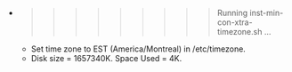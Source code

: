 * >>>>>>>>> Running inst-min-con-xtra-timezone.sh ...
  * Set time zone to EST (America/Montreal) in /etc/timezone.
  * Disk size = 1657340K. Space Used = 4K.
